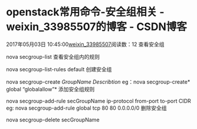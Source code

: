 # openstack常用命令-安全组相关 - weixin_33985507的博客 - CSDN博客
2017年05月03日 10:45:00[weixin_33985507](https://me.csdn.net/weixin_33985507)阅读数：12
查看安全组
> 
nova secgroup-list 
查看安全组内的规则
> 
nova secgroup-list-rules default
创建安全组
> 
nova secgroup-create *GroupName Describtion*
eg：nova secgroup-create* global “globalallow”*
添加安全组规则
> 
nova secgroup-add-rule secGroupName ip-protocol from-port to-port CIDR
eg: nova secgroup-add-rule global tcp 80 80 0.0.0.0/0
删除安全组
> 
nova secgroup-delete secGroupName
